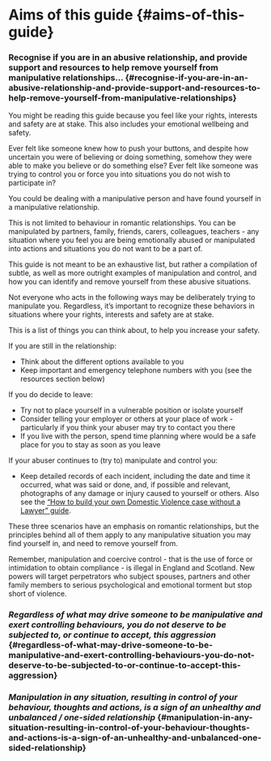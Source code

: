 # Aims of this guide {#aims-of-this-guide}

### Recognise if you are in an abusive relationship, and provide support and resources to help remove yourself from manipulative relationships... {#recognise-if-you-are-in-an-abusive-relationship-and-provide-support-and-resources-to-help-remove-yourself-from-manipulative-relationships}

You might be reading this guide because you feel like your rights, interests and safety are at stake. This also includes your emotional wellbeing and safety.

Ever felt like someone knew how to push your buttons, and despite how uncertain you were of believing or doing something, somehow they were able to make you believe or do something else? Ever felt like someone was trying to control you or force you into situations you do not wish to participate in?

You could be dealing with a manipulative person and have found yourself in a manipulative relationship.

This is not limited to behaviour in romantic relationships. You can be manipulated by partners, family, friends, carers, colleagues, teachers - any situation where you feel you are being emotionally abused or manipulated into actions and situations you do not want to be a part of.

This guide is not meant to be an exhaustive list, but rather a compilation of subtle, as well as more outright examples of manipulation and control, and how you can identify and remove yourself from these abusive situations.

Not everyone who acts in the following ways may be deliberately trying to manipulate you. Regardless, it’s important to recognize these behaviors in situations where your rights, interests and safety are at stake.

This is a list of things you can think about, to help you increase your safety.

If you are still in the relationship:

*   Think about the different options available to you
*   Keep important and emergency telephone numbers with you (see the resources section below)

If you do decide to leave:

*   Try not to place yourself in a vulnerable position or isolate yourself
*   Consider telling your employer or others at your place of work - particularly if you think your abuser may try to contact you there
*   If you live with the person, spend time planning where would be a safe place for you to stay as soon as you leave

If your abuser continues to (try to) manipulate and control you:

*   Keep detailed records of each incident, including the date and time it occurred, what was said or done, and, if possible and relevant, photographs of any damage or injury caused to yourself or others. Also see the [“How to build your own Domestic Violence case without a Lawyer” guide](http://chayn.co/how-to-build-your-own-case/).

These three scenarios have an emphasis on romantic relationships, but the principles behind all of them apply to any manipulative situation you may find yourself in, and need to remove yourself from.

Remember, manipulation and coercive control - that is the use of force or intimidation to obtain compliance - is illegal in England and Scotland. New powers will target perpetrators who subject spouses, partners and other family members to serious psychological and emotional torment but stop short of violence.

### **_Regardless of what may drive someone to be manipulative and exert controlling behaviours, you do not deserve to be subjected to, or continue to accept, this aggression_** {#regardless-of-what-may-drive-someone-to-be-manipulative-and-exert-controlling-behaviours-you-do-not-deserve-to-be-subjected-to-or-continue-to-accept-this-aggression}

### **_Manipulation in any situation, resulting in control of your behaviour, thoughts and actions, is a sign of an unhealthy and unbalanced / one-sided relationship_** {#manipulation-in-any-situation-resulting-in-control-of-your-behaviour-thoughts-and-actions-is-a-sign-of-an-unhealthy-and-unbalanced-one-sided-relationship}
